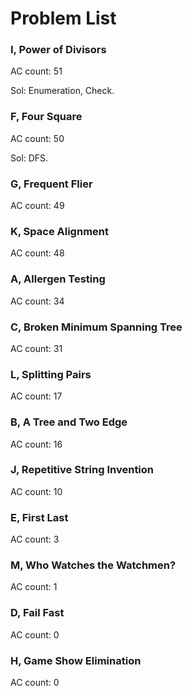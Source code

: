 # Problem List

### I, Power of Divisors

AC count: 51

Sol: Enumeration, Check.

### F, Four Square

AC count: 50

Sol: DFS.

### G, Frequent Flier

AC count: 49

### K, Space Alignment

AC count: 48

### A, Allergen Testing

AC count: 34

### C, Broken Minimum Spanning Tree

AC count: 31

### L, Splitting Pairs

AC count: 17

### B, A Tree and Two Edge

AC count: 16

### J, Repetitive String Invention

AC count: 10

### E, First Last

AC count: 3

### M, Who Watches the Watchmen?

AC count: 1

### D, Fail Fast

AC count: 0

### H, Game Show Elimination

AC count: 0
